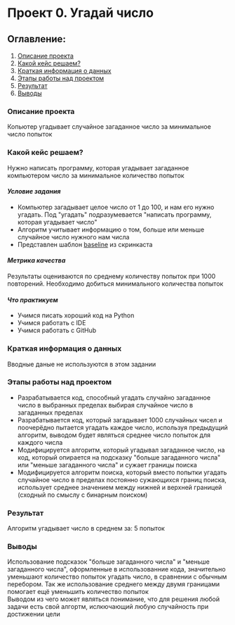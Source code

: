# Проект 0. Угадай число

## Оглавление:
1. [Описание проекта](README.md#Описание-проекта)
2. [Какой кейс решаем?](README.md#Какой-кейс-решаем?)
3. [Краткая информация о данных](README.md#Краткая-информация-о-данных)
4. [Этапы работы над проектом](README.md#Этапы-работы-над-проектом)
5. [Результат](README.md#Результат)
6. [Выводы](README.md#Выводы)

### Описание проекта
Копьютер угадывает случайное загаданное число за минимальное число попыток  

### Какой кейс решаем?
Нужно написать программу, которая угадывает загаданное компьютером число за минимальное количество попыток
#### *Условие задания*
* Компьютер загадывает целое число от 1 до 100, и нам его нужно угадать. Под "угадать" подразумевается "написать программу, которая угадывает число"
* Алгоритм учитывает информацию о том, больше или меньше случайное число нужного нам числа
* Представлен шаблон [baseline](https://colab.research.google.com/drive/1k2WZD8PWWOYFHrpAJoB2eZw06ID7KnFA) из скринкаста
#### *Метрика качества*
Результаты оцениваются по среднему количеству попыток при 1000 повторений. Необходимо добиться минимального количества попыток
#### *Что практикуем*
* Учимся писать хороший код на Python
* Учимся работать с IDE
* Учимся работать с GitHub

### Краткая информация о данных
Вводные даные не используются в этом задании

### Этапы работы над проектом
* Разрабатывается код, способный угадать случайно загаданное число в выбранных пределах выбирая случайное число в загаданных пределах
* Разрабатывается код, который загадывает 1000 случайных чисел и поочерёдно пытается угадать каждое число, используя предыдущий алгоритм, выводом будет являться среднее число попыток для каждого числа
* Модифицируется алгоритм, который угадывал загаданное число, на код, который опирается на подсказку "больше загаданного числа" или "меньше загаданного числа" и сужает границы поиска
* Модифицируется алгоритм поиска, который вместо попытки угадать случайное число в пределах постоянно сужающихся границ поиска, использует среднее значением между нижней и верхней границей (сходный по смыслу с бинарным поиском)

### Результат
Алгоритм угадывает число в среднем за: 5 попыток

### Выводы
Использование подсказок "больше загаданного числа" и "меньше загаданного числа", оформленные в использованние кода, значительно уменьшают количество попыток угадать число, в сравнении с обычным перебором. Так же использование среднего между двумя границами помогает ещё уменьшить количество попыток  
Выводом из чего может являться понимание, что для решения любой задачи есть свой алгортм, ислкючающий любую случайность при достижении цели